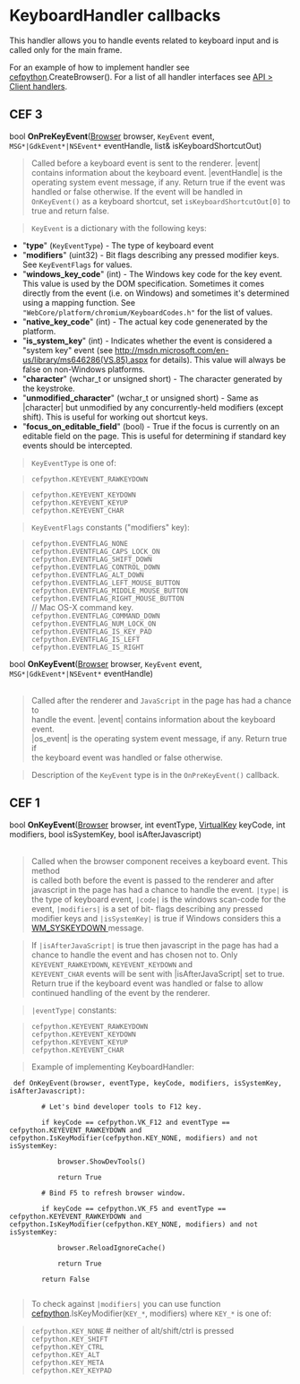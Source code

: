 # KeyboardHandler callbacks #

This handler allows you to handle events related to keyboard input and is called only for the main frame.

For an example of how to implement handler see [cefpython](cefpython).CreateBrowser(). For a list of all handler interfaces see [API > Client handlers](API#Client_handlers).

## CEF 3 ##

bool **OnPreKeyEvent**([Browser](Browser) browser, `KeyEvent` event, `MSG*|GdkEvent*|NSEvent*` eventHandle, list& isKeyboardShortcutOut)

> Called before a keyboard event is sent to the renderer. |event| contains
> information about the keyboard event. |eventHandle| is the operating system
> event message, if any. Return true if the event was handled or false
> otherwise. If the event will be handled in `OnKeyEvent()` as a keyboard
> shortcut, set `isKeyboardShortcutOut[0]` to true and return false.

> `KeyEvent` is a dictionary with the following keys:

  * "**type**" (`KeyEventType`) - The type of keyboard event
  * "**modifiers**" (uint32) - Bit flags describing any pressed modifier keys. See `KeyEventFlags` for values.
  * "**windows\_key\_code**" (int) - The Windows key code for the key event. This value is used by the DOM specification. Sometimes it comes directly from the event (i.e. on Windows) and sometimes it's determined using a mapping function. See `"WebCore/platform/chromium/KeyboardCodes.h"` for the list of values.
  * "**native\_key\_code**" (int) - The actual key code genenerated by the platform.
  * "**is\_system\_key**" (int) - Indicates whether the event is considered a "system key" event (see http://msdn.microsoft.com/en-us/library/ms646286(VS.85).aspx for details). This value will always be false on non-Windows platforms.
  * "**character**" (wchar\_t or unsigned short) - The character generated by the keystroke.
  * "**unmodified\_character**" (wchar\_t or unsigned short) - Same as |character| but unmodified by any concurrently-held modifiers (except shift). This is useful for working out shortcut keys.
  * "**focus\_on\_editable\_field**" (bool) - True if the focus is currently on an editable field on the page. This is useful for determining if standard key events should be intercepted.

> `KeyEventType` is one of:

> `cefpython.KEYEVENT_RAWKEYDOWN`<br>
<blockquote><code>cefpython.KEYEVENT_KEYDOWN</code><br>
<code>cefpython.KEYEVENT_KEYUP</code><br>
<code>cefpython.KEYEVENT_CHAR</code><br></blockquote>

<blockquote><code>KeyEventFlags</code> constants ("modifiers" key):</blockquote>

<blockquote><code>cefpython.EVENTFLAG_NONE</code><br>
<code>cefpython.EVENTFLAG_CAPS_LOCK_ON</code><br>
<code>cefpython.EVENTFLAG_SHIFT_DOWN</code><br>
<code>cefpython.EVENTFLAG_CONTROL_DOWN</code><br>
<code>cefpython.EVENTFLAG_ALT_DOWN</code><br>
<code>cefpython.EVENTFLAG_LEFT_MOUSE_BUTTON</code><br>
<code>cefpython.EVENTFLAG_MIDDLE_MOUSE_BUTTON</code><br>
<code>cefpython.EVENTFLAG_RIGHT_MOUSE_BUTTON</code><br>
// Mac OS-X command key.<br>
<code>cefpython.EVENTFLAG_COMMAND_DOWN</code><br>
<code>cefpython.EVENTFLAG_NUM_LOCK_ON</code><br>
<code>cefpython.EVENTFLAG_IS_KEY_PAD</code><br>
<code>cefpython.EVENTFLAG_IS_LEFT</code><br>
<code>cefpython.EVENTFLAG_IS_RIGHT</code><br></blockquote>


bool <b>OnKeyEvent</b>(<a href='Browser'>Browser</a> browser, <code>KeyEvent</code> event, <code>MSG*|GdkEvent*|NSEvent*</code> eventHandle)<br>
<br>
<blockquote>Called after the renderer and <code>JavaScript</code> in the page has had a chance to<br>
handle the event. |event| contains information about the keyboard event.<br>
|os_event| is the operating system event message, if any. Return true if<br>
the keyboard event was handled or false otherwise.</blockquote>

<blockquote>Description of the <code>KeyEvent</code> type is in the <code>OnPreKeyEvent()</code> callback.</blockquote>

<h2>CEF 1</h2>

bool <b>OnKeyEvent</b>(<a href='Browser'>Browser</a> browser, int eventType, <a href='VirtualKey'>VirtualKey</a> keyCode, int modifiers, bool isSystemKey, bool isAfterJavascript)<br>
<br>
<blockquote>Called when the browser component receives a keyboard event. This method<br>
is called both before the event is passed to the renderer and after<br>
javascript in the page has had a chance to handle the event. <code>|type|</code> is the type of keyboard event, <code>|code|</code> is the windows scan-code for the event, <code>|modifiers|</code> is a set of bit- flags describing any pressed modifier keys and <code>|isSystemKey|</code> is true if Windows considers this a <a href='http://msdn.microsoft.com/en-us/library/ms646286(VS.85).aspx'>WM_SYSKEYDOWN </a> message.</blockquote>

<blockquote>If <code>|isAfterJavaScript|</code> is true then javascript in the page has had a chance to handle the event and has chosen not to. Only <code>KEYEVENT_RAWKEYDOWN</code>, <code>KEYEVENT_KEYDOWN</code> and<br>
<code>KEYEVENT_CHAR</code> events will be sent with |isAfterJavaScript| set to true. Return true if the keyboard event was handled or false to allow continued handling of the event by the renderer.</blockquote>

<blockquote><code>|eventType|</code> constants:</blockquote>

<blockquote><code>cefpython.KEYEVENT_RAWKEYDOWN</code><br>
<code>cefpython.KEYEVENT_KEYDOWN</code><br>
<code>cefpython.KEYEVENT_KEYUP</code><br>
<code>cefpython.KEYEVENT_CHAR</code><br></blockquote>

<blockquote>Example of implementing KeyboardHandler:</blockquote>

<pre><code>	def OnKeyEvent(browser, eventType, keyCode, modifiers, isSystemKey, isAfterJavascript):<br>
		# Let's bind developer tools to F12 key.<br>
		if keyCode == cefpython.VK_F12 and eventType == cefpython.KEYEVENT_RAWKEYDOWN and cefpython.IsKeyModifier(cefpython.KEY_NONE, modifiers) and not isSystemKey:<br>
			browser.ShowDevTools()<br>
			return True<br>
		# Bind F5 to refresh browser window.<br>
		if keyCode == cefpython.VK_F5 and eventType == cefpython.KEYEVENT_RAWKEYDOWN and cefpython.IsKeyModifier(cefpython.KEY_NONE, modifiers) and not isSystemKey:<br>
			browser.ReloadIgnoreCache()<br>
			return True<br>
		return False<br>
</code></pre>

<blockquote>To check against <code>|modifiers|</code> you can use function <a href='cefpython'>cefpython</a>.IsKeyModifier(<code>KEY_*</code>, modifiers) where <code>KEY_*</code> is one of:</blockquote>

<blockquote><code>cefpython.KEY_NONE</code> # neither of alt/shift/ctrl is pressed<br>
<code>cefpython.KEY_SHIFT</code><br>
<code>cefpython.KEY_CTRL</code><br>
<code>cefpython.KEY_ALT</code><br>
<code>cefpython.KEY_META</code><br>
<code>cefpython.KEY_KEYPAD</code><br>